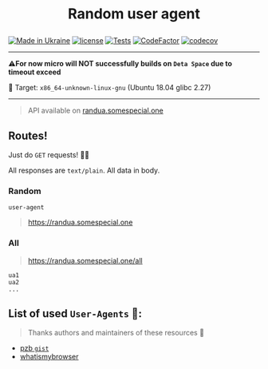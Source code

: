 # <p align="center">Random user agent</p>

[![Made in Ukraine](https://img.shields.io/badge/made_in-ukraine-ffd700.svg?labelColor=0057b7)](https://stand-with-ukraine.pp.ua)
[![license](https://img.shields.io/github/license/somespecialone/random-user-agent)](https://github.com/somespecialone/random-user-agent/blob/master/LICENSE)
[![Tests](https://github.com/somespecialone/random-user-agent/actions/workflows/tests.yml/badge.svg)](https://github.com/somespecialone/random-user-agent/actions/workflows/tests.yml)
[![CodeFactor](https://www.codefactor.io/repository/github/somespecialone/random-user-agent/badge)](https://www.codefactor.io/repository/github/somespecialone/random-user-agent)
[![codecov](https://codecov.io/gh/somespecialone/random-user-agent/branch/master/graph/badge.svg?token=H3JL81SL7P)](https://codecov.io/gh/somespecialone/random-user-agent)

---

[//]: # ([![Install on Space]&#40;https://deta.space/buttons/dark.svg&#41;]&#40;&#41;)

⚠️**For now micro will NOT successfully builds on `Deta Space` due to timeout exceed**

🎯 Target: `x86_64-unknown-linux-gnu` (Ubuntu 18.04 glibc 2.27)

---

> API available on [randua.somespecial.one](https://randua.somespecial.one)

## Routes!

Just do `GET` requests! 🚀✨

All responses are `text/plain`. All data in body.

### Random

```
user-agent
```

> https://randua.somespecial.one

### All

> https://randua.somespecial.one/all

```
ua1
ua2
...
```

## List of used `User-Agents` 🤖:

> Thanks authors and maintainers of these resources 🙏

- [pzb `gist`](https://gist.github.com/pzb/b4b6f57144aea7827ae4)
- [whatismybrowser](https://developers.whatismybrowser.com/useragents/database/)
